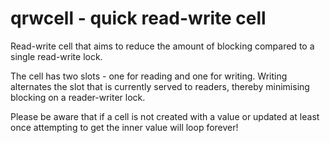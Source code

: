 # qrwcell - quick read-write cell

Read-write cell that aims to reduce the amount of blocking compared to a single
read-write lock.

The cell has two slots - one for reading and one for writing. Writing alternates
the slot that is currently served to readers, thereby minimising blocking on a
reader-writer lock.

Please be aware that if a cell is not created with a value or updated at
least once attempting to get the inner value will loop forever!
